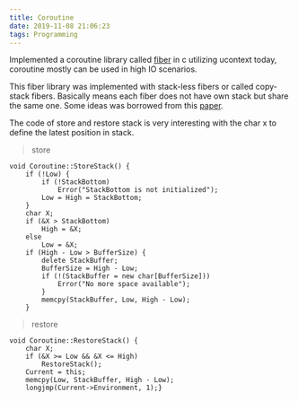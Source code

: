 ```yaml
---
title: Coroutine
date: 2019-11-08 21:06:23
tags: Programming
---
```


Implemented a coroutine library called [fiber](https://github.com/ao-song/fiber) in c utilizing ucontext today, coroutine mostly can be used in high IO scenarios.

This fiber library was implemented with stack-less fibers or called copy-stack fibers. Basically means each fiber does not have own stack but share the same one. Some ideas was borrowed from this [paper](http://akira.ruc.dk/~keld/research/COROUTINE/COROUTINE-1.0/DOC/COROUTINE_REPORT.pdf).

The code of store and restore stack is very interesting with the char x to define the latest position in stack.

> store
```
void Coroutine::StoreStack() {
    if (!Low) {
        if (!StackBottom)
            Error("StackBottom is not initialized");
        Low = High = StackBottom;
    }
    char X;
    if (&X > StackBottom)
        High = &X;
    else
        Low = &X;
    if (High - Low > BufferSize) {
        delete StackBuffer;
        BufferSize = High - Low;
        if (!(StackBuffer = new char[BufferSize]))
            Error("No more space available");
        }
        memcpy(StackBuffer, Low, High - Low);
    }
```

> restore
```
void Coroutine::RestoreStack() {
    char X;
    if (&X >= Low && &X <= High)
        RestoreStack();
    Current = this;
    memcpy(Low, StackBuffer, High - Low);
    longjmp(Current->Environment, 1);}
```